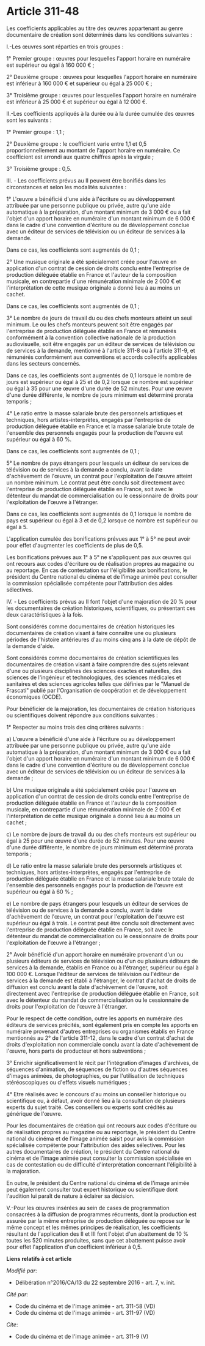 # Article 311-48

Les coefficients applicables au titre des œuvres appartenant au genre documentaire de création sont déterminés dans les
conditions suivantes : 

I.-Les œuvres sont réparties en trois groupes : 

1° Premier groupe : œuvres pour lesquelles l'apport horaire en numéraire est supérieur ou égal à 160 000 € ; 

2° Deuxième groupe : œuvres pour lesquelles l'apport horaire en numéraire est inférieur à 160 000 € et supérieur ou égal à 25
000 € ; 

3° Troisième groupe : œuvres pour lesquelles l'apport horaire en numéraire est inférieur à 25 000 € et supérieur ou égal à 12
000 €. 

II.-Les coefficients appliqués à la durée ou à la durée cumulée des œuvres sont les suivants : 

1° Premier groupe : 1,1 ; 

2° Deuxième groupe : le coefficient varie entre 1,1 et 0,5 proportionnellement au montant de l'apport horaire en numéraire.
Ce coefficient est arrondi aux quatre chiffres après la virgule ; 

3° Troisième groupe : 0,5. 

III. - Les coefficients prévus au II peuvent être bonifiés dans les circonstances et selon les modalités suivantes :

1° L'œuvre a bénéficié d'une aide à l'écriture ou au développement attribuée par une personne publique ou privée, autre
qu'une aide automatique à la préparation, d'un montant minimum de 3 000 € ou a fait l'objet d'un apport horaire en numéraire
d'un montant minimum de 6 000 € dans le cadre d'une convention d'écriture ou de développement conclue avec un éditeur de
services de télévision ou un éditeur de services à la demande. 

Dans ce cas, les coefficients sont augmentés de 0,1 ; 

2° Une musique originale a été spécialement créée pour l'œuvre en application d'un contrat de cession de droits conclu entre
l'entreprise de production déléguée établie en France et l'auteur de la composition musicale, en contrepartie d'une
rémunération minimale de 2 000 € et l'interprétation de cette musique originale a donné lieu à au moins un cachet. 

Dans ce cas, les coefficients sont augmentés de 0,1 ; 

3° Le nombre de jours de travail du ou des chefs monteurs atteint un seuil minimum. Le ou les chefs monteurs peuvent soit
être engagés par l'entreprise de production déléguée établie en France et rémunérés conformément à la convention collective
nationale de la production audiovisuelle, soit être engagés par un éditeur de services de télévision ou de services à la
demande, mentionné à l'article 311-8 ou à l'article 311-9, et rémunérés conformément aux conventions et accords collectifs
applicables dans les secteurs concernés. 

Dans ce cas, les coefficients sont augmentés de 0,1 lorsque le nombre de jours est supérieur ou égal à 25 et de 0,2 lorsque
ce nombre est supérieur ou égal à 35 pour une œuvre d'une durée de 52 minutes. Pour une œuvre d'une durée différente, le
nombre de jours minimum est déterminé prorata temporis ; 

4° Le ratio entre la masse salariale brute des personnels artistiques et techniques, hors artistes-interprètes, engagés par
l'entreprise de production déléguée établie en France et la masse salariale brute totale de l'ensemble des personnels engagés
pour la production de l'œuvre est supérieur ou égal à 60 %. 

Dans ce cas, les coefficients sont augmentés de 0,1 ; 

5° Le nombre de pays étrangers pour lesquels un éditeur de services de télévision ou de services à la demande a conclu, avant
la date d'achèvement de l'œuvre, un contrat pour l'exploitation de l'œuvre atteint un nombre minimum. Le contrat peut être
conclu soit directement avec l'entreprise de production déléguée établie en France, soit avec le détenteur du mandat de
commercialisation ou le cessionnaire de droits pour l'exploitation de l'œuvre à l'étranger. 

Dans ce cas, les coefficients sont augmentés de 0,1 lorsque le nombre de pays est supérieur ou égal à 3 et de 0,2 lorsque ce
nombre est supérieur ou égal à 5. 

L'application cumulée des bonifications prévues aux 1° à 5° ne peut avoir pour effet d'augmenter les coefficients de plus de
0,5. 

Les bonifications prévues aux 1° à 5° ne s'appliquent pas aux œuvres qui ont recours aux codes d'écriture ou de réalisation
propres au magazine ou au reportage. En cas de contestation sur l'éligibilité aux bonifications, le président du Centre
national du cinéma et de l'image animée peut consulter la commission spécialisée compétente pour l'attribution des aides
sélectives. 

IV. - Les coefficients prévus au II font l'objet d'une majoration de 20 % pour les documentaires de création historiques,
scientifiques, ou présentant ces deux caractéristiques à la fois.

Sont considérés comme documentaires de création historiques les documentaires de création visant à faire connaître une ou
plusieurs périodes de l'histoire antérieures d'au moins cinq ans à la date de dépôt de la demande d'aide.

Sont considérés comme documentaires de création scientifiques les documentaires de création visant à faire comprendre des
sujets relevant d'une ou plusieurs disciplines des sciences exactes et naturelles, des sciences de l'ingénieur et
technologiques, des sciences médicales et sanitaires et des sciences agricoles telles que définies par le "Manuel de
Frascati" publié par l'Organisation de coopération et de développement économiques (OCDE).

Pour bénéficier de la majoration, les documentaires de création historiques ou scientifiques doivent répondre aux conditions
suivantes :

1° Respecter au moins trois des cinq critères suivants :

a) L'œuvre a bénéficié d'une aide à l'écriture ou au développement attribuée par une personne publique ou privée, autre
qu'une aide automatique à la préparation, d'un montant minimum de 3 000 € ou a fait l'objet d'un apport horaire en numéraire
d'un montant minimum de 6 000 € dans le cadre d'une convention d'écriture ou de développement conclue avec un éditeur de
services de télévision ou un éditeur de services à la demande ;

b) Une musique originale a été spécialement créée pour l'œuvre en application d'un contrat de cession de droits conclu entre
l'entreprise de production déléguée établie en France et l'auteur de la composition musicale, en contrepartie d'une
rémunération minimale de 2 000 € et l'interprétation de cette musique originale a donné lieu à au moins un cachet ;

c) Le nombre de jours de travail du ou des chefs monteurs est supérieur ou égal à 25 pour une œuvre d'une durée de 52
minutes. Pour une œuvre d'une durée différente, le nombre de jours minimum est déterminé prorata temporis ;

d) Le ratio entre la masse salariale brute des personnels artistiques et techniques, hors artistes-interprètes, engagés par
l'entreprise de production déléguée établie en France et la masse salariale brute totale de l'ensemble des personnels engagés
pour la production de l'œuvre est supérieur ou égal à 60 % ;

e) Le nombre de pays étrangers pour lesquels un éditeur de services de télévision ou de services à la demande a conclu, avant
la date d'achèvement de l'œuvre, un contrat pour l'exploitation de l'œuvre est supérieur ou égal à trois. Le contrat peut
être conclu soit directement avec l'entreprise de production déléguée établie en France, soit avec le détenteur du mandat de
commercialisation ou le cessionnaire de droits pour l'exploitation de l'œuvre à l'étranger ;

2° Avoir bénéficié d'un apport horaire en numéraire provenant d'un ou plusieurs éditeurs de services de télévision ou d'un ou
plusieurs éditeurs de services à la demande, établis en France ou à l'étranger, supérieur ou égal à 100 000 €. Lorsque
l'éditeur de services de télévision ou l'éditeur de services à la demande est établi à l'étranger, le contrat d'achat de
droits de diffusion est conclu avant la date d'achèvement de l'œuvre, soit directement avec l'entreprise de production
déléguée établie en France, soit avec le détenteur du mandat de commercialisation ou le cessionnaire de droits pour
l'exploitation de l'œuvre à l'étranger.

Pour le respect de cette condition, outre les apports en numéraire des éditeurs de services précités, sont également pris en
compte les apports en numéraire provenant d'autres entreprises ou organismes établis en France mentionnés au 2° de l'article
311-12, dans le cadre d'un contrat d'achat de droits d'exploitation non commerciale conclu avant la date d'achèvement de
l'œuvre, hors parts de producteur et hors subventions ;

3° Enrichir significativement le récit par l'intégration d'images d'archives, de séquences d'animation, de séquences de
fiction ou d'autres séquences d'images animées, de photographies, ou par l'utilisation de techniques stéréoscopiques ou
d'effets visuels numériques ;

4° Etre réalisés avec le concours d'au moins un conseiller historique ou scientifique ou, à défaut, avoir donné lieu à la
consultation de plusieurs experts du sujet traité. Ces conseillers ou experts sont crédités au générique de l'œuvre.

Pour les documentaires de création qui ont recours aux codes d'écriture ou de réalisation propres au magazine ou au
reportage, le président du Centre national du cinéma et de l'image animée saisit pour avis la commission spécialisée
compétente pour l'attribution des aides sélectives. Pour les autres documentaires de création, le président du Centre
national du cinéma et de l'image animée peut consulter la commission spécialisée en cas de contestation ou de difficulté
d'interprétation concernant l'éligibilité à la majoration.

En outre, le président du Centre national du cinéma et de l'image animée peut également consulter tout expert historique ou
scientifique dont l'audition lui paraît de nature à éclairer sa décision.

V.-Pour les œuvres insérées au sein de cases de programmation consacrées à la diffusion de programmes récurrents, dont la
production est assurée par la même entreprise de production déléguée ou repose sur le même concept et les mêmes principes de
réalisation, les coefficients résultant de l'application des II et III font l'objet d'un abattement de 10 % toutes les 520
minutes produites, sans que cet abattement puisse avoir pour effet l'application d'un coefficient inférieur à 0,5.

**Liens relatifs à cet article**

_Modifié par_:

  - Délibération n°2016/CA/13 du 22 septembre 2016 - art. 7, v. init.

_Cité par_:

  - Code du cinéma et de l'image animée - art. 311-58 (VD)
  - Code du cinéma et de l'image animée - art. 311-97 (VD)

_Cite_:

  - Code du cinéma et de l'image animée - art. 311-9 (V)
